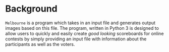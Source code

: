# Background
`Melbourne` is a program which takes in an input file and generates output images based on this file. The program, written in Python 3 is designed to allow users to quickly and easily create *good looking* scoreboards for online contests by simply providing an input file with information about the participants as well as the voters.

